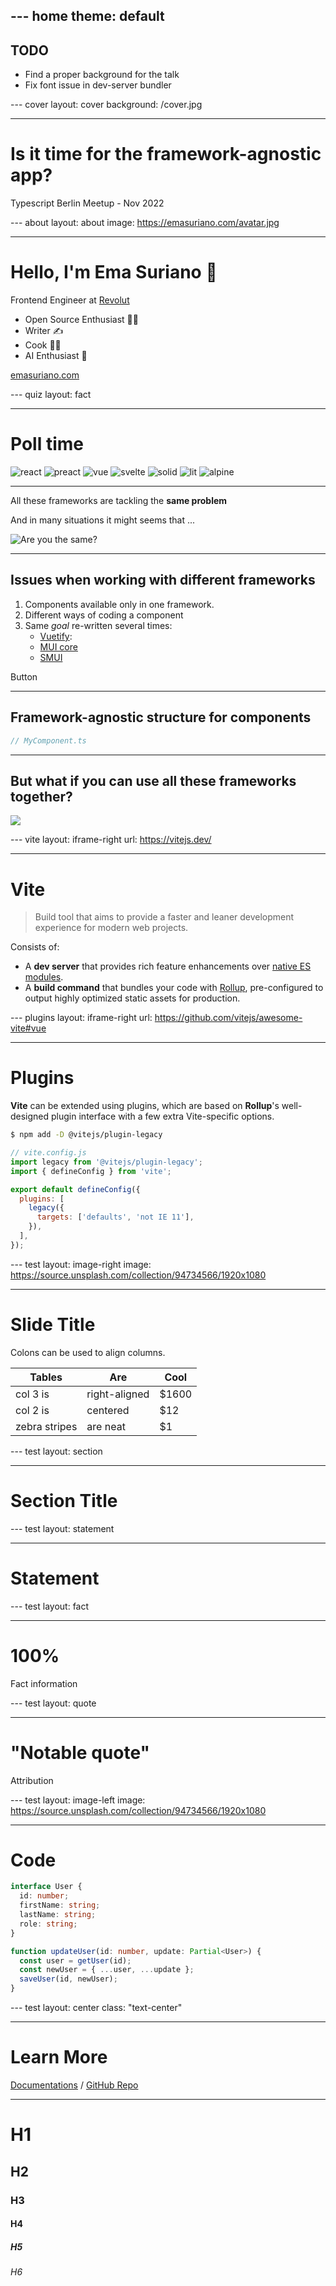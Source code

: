 --- home
theme: default
---

## TODO

- Find a proper background for the talk
- Fix font issue in dev-server bundler

--- cover
layout: cover
background: /cover.jpg

---

# Is it time for the framework-agnostic app?

Typescript Berlin Meetup - Nov 2022

--- about
layout: about
image: https://emasuriano.com/avatar.jpg

---

# Hello, I'm Ema Suriano 👋

Frontend Engineer at [Revolut](https://www.revolut.com/)

- Open Source Enthusiast 🧑‍💻
- Writer ✍️
- Cook 🧑‍🍳
- AI Enthusiast 🤖

<v-click>

[emasuriano.com](https://emasuriano.com/)

</v-click>

--- quiz
layout: fact

---

# Poll time

<div class='flex gap-4 w-140 flex-wrap justify-center items-center mx-auto'>

<v-clicks>

<img alt="react" class="w-30" src="/images/react.svg" />
<img alt="preact" class="w-30" src="/images/preact.svg" />
<img alt="vue" class="w-30" src="/images/vue.svg" />
<img alt="svelte" class="w-30" src="/images/svelte.svg" />
<img alt="solid" class="w-30" src="/images/solid.svg" />
<img alt="lit" class="w-30" src="/images/lit.svg" />
<img alt="alpine" class="w-30" src="/images/alpine-js.svg" />

</v-clicks>

</div>

---

All these frameworks are tackling the **same problem**

And in many situations it might seems that ...

![Are you the same?](/images/2022-11-13-17-35-41.png)

---

## Issues when working with different frameworks

<v-clicks>

1. Components available only in one framework.
2. Different ways of coding a component
3. Same _goal_ re-written several times:
   - [Vuetify](https://vuetifyjs.com/en/):
   - [MUI core](https://mui.com/core/)
   - [SMUI](https://sveltematerialui.com/)

</v-clicks>

<v-click>

<v-btn color="indigo" class="m-6" >
Button
</v-btn>

</v-click>

---

## Framework-agnostic structure for components

```jsx
// MyComponent.ts
```

---

## But what if you can use all these frameworks together?

![](/images/2022-11-13-18-10-15.png)

--- vite
layout: iframe-right
url: https://vitejs.dev/

---

# Vite

> Build tool that aims to provide a faster and leaner development experience for modern web projects.

Consists of:

- A **dev server** that provides rich feature enhancements over [native ES modules](https://developer.mozilla.org/en-US/docs/Web/JavaScript/Guide/Modules).
- A **build command** that bundles your code with [Rollup](https://rollupjs.org/guide/en/), pre-configured to output highly optimized static assets for production.

--- plugins
layout: iframe-right
url: https://github.com/vitejs/awesome-vite#vue

---

# Plugins

**Vite** can be extended using plugins, which are based on **Rollup**'s well-designed plugin interface with a few extra Vite-specific options.

```bash
$ npm add -D @vitejs/plugin-legacy
```

```js
// vite.config.js
import legacy from '@vitejs/plugin-legacy';
import { defineConfig } from 'vite';

export default defineConfig({
  plugins: [
    legacy({
      targets: ['defaults', 'not IE 11'],
    }),
  ],
});
```

--- test
layout: image-right
image: https://source.unsplash.com/collection/94734566/1920x1080

---

# Slide Title

Colons can be used to align columns.

| Tables        | Are           | Cool  |
| ------------- | ------------- | ----- |
| col 3 is      | right-aligned | $1600 |
| col 2 is      | centered      | $12   |
| zebra stripes | are neat      | $1    |

--- test
layout: section

---

# Section Title

--- test
layout: statement

---

# Statement

--- test
layout: fact

---

# 100%

Fact information

--- test
layout: quote

---

# "Notable quote"

Attribution

--- test
layout: image-left
image: https://source.unsplash.com/collection/94734566/1920x1080

---

# Code

```ts {all|2|1-6|all}
interface User {
  id: number;
  firstName: string;
  lastName: string;
  role: string;
}

function updateUser(id: number, update: Partial<User>) {
  const user = getUser(id);
  const newUser = { ...user, ...update };
  saveUser(id, newUser);
}
```

--- test
layout: center
class: "text-center"

---

# Learn More

[Documentations](https://sli.dev) / [GitHub Repo](https://github.com/slidevjs/slidev)

---

# H1

## H2

### H3

#### H4

##### H5

###### H6
